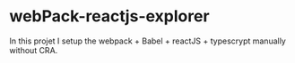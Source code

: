 # webPack-reactjs-explorer

In this projet I setup the webpack + Babel + reactJS + typescrypt manually without CRA.
